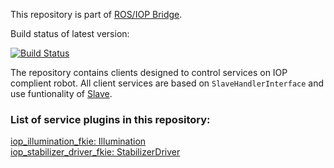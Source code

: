 This repository is part of [ROS/IOP Bridge](https://github.com/fkie/iop_core/blob/master/README.md).

Build status of latest version:

[![Build Status](https://travis-ci.org/fkie/iop_jaus_ugv.svg?branch=master)](https://travis-ci.org/fkie/iop_jaus_ugv)

The repository contains clients designed to control services on IOP complient robot. All client services are based on ```SlaveHandlerInterface``` and use funtionality of [Slave](https://github.com/fkie/iop_core/blob/master/iop_ocu_slavelib_fkie/README.md).  

### List of service plugins in this repository:

[iop_illumination_fkie: Illumination](iop_illumination_fkie/README.md)  
[iop_stabilizer_driver_fkie: StabilizerDriver](iop_stabilizer_driver_fkie/README.md)  




